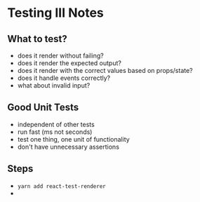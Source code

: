 # Testing III Notes

## What to test?

- does it render without failing?
- does it render the expected output?
- does it render with the correct values based on props/state?
- does it handle events correctly?
- what about invalid input?

## Good Unit Tests

- independent of other tests
- run fast (ms not seconds)
- test one thing, one unit of functionality
- don't have unnecessary assertions

## Steps

- `yarn add react-test-renderer`
- 